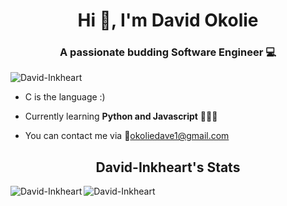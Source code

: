 <h1 align = "center">Hi 👋, I'm David Okolie</h1>
<h3 align = "center">A passionate budding Software Engineer 💻</h1>

<p align="left"> <img src="https://komarev.com/ghpvc/?username=David-Inkheart&label=Profile%20views&color=0e75b6&style=flat" alt="David-Inkheart" /> </p>

* C is the language :)

* Currently learning **Python and Javascript** 👩🏾‍💻

* You can contact me via 📧okoliedave1@gmail.com

<h2 align="center"> David-Inkheart's Stats </h2>
 
<p><img align="left" src="https://github-readme-stats.vercel.app/api/top-langs?username=David-Inkheart&show_icons=true&locale=en&layout=compact" alt="David-Inkheart" /></p>

<p>&nbsp;<img align="left" src="https://github-readme-stats.vercel.app/api?username=David-Inkheart&show_icons=true&locale=en" alt="David-Inkheart" /></p>
